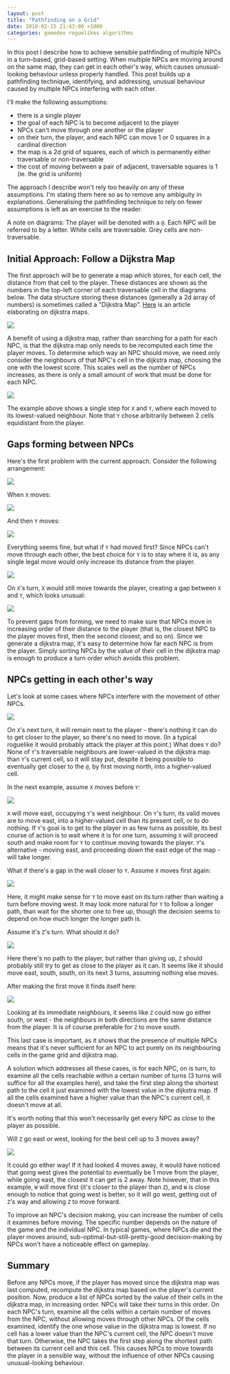 ```yaml
---
layout: post
title: "Pathfinding on a Grid"
date: 2018-02-15 21:43:00 +1000
categories: gamedev roguelikes algorithms
---
```


In this post I describe how to achieve sensible pathfinding of multiple
NPCs in a turn-based, grid-based setting.
When multiple NPCs are moving around on the same map, they can get in each
other's way, which causes unusual-looking behaviour unless properly handled.
This post builds up a pathfinding technique, identifying, and addressing,
unusual behaviour caused by multiple NPCs interfering with each other.

I'll make the
following assumptions:

 - there is a single player
 - the goal of each NPC is to become adjacent to the player
 - NPCs can't move through one another or the player
 - on their turn, the player, and each NPC can move 1 or 0 squares in a cardinal direction
 - the map is a 2d grid of squares, each of which is permanently either
   traversable or non-traversable
 - the cost of moving between a pair of adjacent, traversable squares is 1 (ie. the grid is
   uniform)

The approach I describe won't rely too heavily on any of these assumptions.
I'm stating them here so as to remove any ambiguity in explanations.
Generalising the pathfinding technique to rely on fewer assumptions is left as
an exercise to the reader.

A note on diagrams: The player will be denoted with a `@`. Each NPC will be
referred to by a letter. White cells are traversable. Grey cells are
non-traversable.

## Initial Approach: Follow a Dijkstra Map

The first approach will be to generate a map which stores, for each cell, the
distance from that cell to the player. These distances are shown as the numbers
in the top-left corner of each traversable cell in the diagrams below.
The data structure storing these distances (generally a 2d array of numbers) is
sometimes called a "Dijkstra Map".
[Here](http://www.roguebasin.com/index.php?title=The_Incredible_Power_of_Dijkstra_Maps)
is an article elaborating on dijkstra maps.

![](/images/pathfinding-on-a-grid/a.png)

A benefit of using a dijkstra map, rather than searching for a path for each NPC,
is that the dijkstra map only needs to be recomputed each time the player moves.
To determine which way an NPC should move, we need only consider the neighbours
of that NPC's cell in the dijkstra map, choosing the one with the lowest score.
This scales well as the number of NPCs increases, as there is only a small
amount of work that must be done for each NPC.

![](/images/pathfinding-on-a-grid/b.png)

The example above shows a single step for `X` and `Y`, where each moved to its
lowest-valued neighbour.
Note that `Y` chose arbitrarily between 2 cells equidistant from the player.

## Gaps forming between NPCs

Here's the first problem with the current approach. Consider the following
arrangement:

![](/images/pathfinding-on-a-grid/c.png)

When `X` moves:

![](/images/pathfinding-on-a-grid/d.png)

And then `Y` moves:

![](/images/pathfinding-on-a-grid/e.png)

Everything seems fine, but what if `Y` had moved first? Since NPCs can't move
through each other, the best choice for `Y` is to stay where it is, as any
single legal move would only increase its distance from the player.

![](/images/pathfinding-on-a-grid/c.png)

On `X`'s
turn, `X` would still move towards the player, creating a gap between `X` and
`Y`, which looks unusual:

![](/images/pathfinding-on-a-grid/d.png)

To prevent gaps from forming, we need to make sure that
NPCs move in increasing order of their distance to the player (that is,
the closest NPC to the player moves first, then the second closest, and so on). Since we generate
a dijkstra map, it's easy to determine how far each NPC is from the player.
Simply sorting NPCs by the value of their cell in the dijkstra map is enough to
produce a turn order which avoids this problem.

## NPCs getting in each other's way

Let's look at some cases where NPCs interfere with the movement of other NPCs.

![](/images/pathfinding-on-a-grid/e.png)

On `X`'s next turn, it will remain next to the player - there's nothing it can
do to get closer to the player, so there's no need to move. (In a typical roguelike it
would probably attack the player at this point.) What does `Y` do? None of
`Y`'s traversable neighbours are lower-valued in the dijkstra map than `Y`'s
current cell, so it will stay put, despite it being possible to eventually get
closer to the `@`, by first moving north, into a higher-valued cell.

In the next example, assume `X` moves before `Y`:

![](/images/pathfinding-on-a-grid/g.png)

`X` will move east, occupying `Y`'s west neighbour. On `Y`'s turn, its
valid moves are to move east, into a higher-valued cell than its present cell,
or to do nothing. If `Y`'s goal is to get to the player in as few turns as
possible, its best course of action is to wait where it is for one turn,
assuming `X` will proceed south and make room for `Y` to continue moving towards
the player. `Y`'s alternative - moving east, and proceeding down the east edge
of the map - will take longer.

What if there's a gap in the wall closer to `Y`. Assume `X` moves first again:

![](/images/pathfinding-on-a-grid/n.png)

Here, it might make sense for `Y` to move east on its turn rather than waiting a
turn before moving west. It may look more natural for `Y` to follow a longer
path, than wait for the shorter one to free up, though the decision 
seems to depend on how much longer the longer path is.

Assume it's `Z`'s turn. What should it do?

![](/images/pathfinding-on-a-grid/o.png)

Here there's no path to the player, but rather than giving up, `Z` should
probably still try to get as close to the player as it can.
It seems like it should move east, south, south, on its next 3 turns,
assuming nothing else moves.

After making the first move it finds itself here:

![](/images/pathfinding-on-a-grid/p.png)

Looking at its immediate neighbours, it seems like `Z` could now go either
south, or west - the neighbours in both directions are the same distance from
the player. It is of
course preferable for `Z` to move south.

This last case is important, as it shows that
the presence of multiple NPCs means that it's never
sufficient for an NPC to act purely on its neighbouring cells in the game grid
and dijkstra map.

A solution which addresses all these cases, is for each NPC, on is turn, to
examine all the cells reachable within a certain number of turns (3 turns will
suffice for all the examples here), and take the first step along the shortest
path to the cell it just examined with the lowest value in the dijkstra map.
If all the cells examined have a higher value than the NPC's current cell, it
doesn't move at all.

It's worth noting that this won't necessarily get every NPC as close
to the player as possible.

Will `Z` go east or west, looking for the best cell up to 3 moves away?

![](/images/pathfinding-on-a-grid/r.png)

It could go either way! If it had looked 4 moves away, it would have
noticed that going west gives the potential to eventually be 1 move from the
player, while going east, the closest it can get is 2 away. Note however, that in
this example, `W` will move first (it's closer to the player than `Z`), and `W`
is close enough to notice that going west is better, so it will go west, getting
out of `Z`'s way and allowing `Z` to move forward.

To improve an NPC's decision making, you can increase the number of cells it
examines before moving.
The specific number depends on the nature of the game and
the individual NPC. In typical games, where NPCs die and the player moves
around, sub-optimal-but-still-pretty-good decision-making by NPCs won't have a
noticeable effect on gameplay.

## Summary

Before any NPCs move, if the player has moved since the dijkstra map was last
computed, recompute the dijkstra map based on the player's current position.
Now, produce a list of NPCs sorted by the
value of their cells in the dijkstra map, in increasing order.
NPCs will take their turns in this order.
On each NPC's turn, examine all the cells within a certain number of moves from
the NPC, without allowing moves through other NPCs.
Of the cells examined, identify the one whose value in the dijkstra map
is lowest. If no cell has a lower value than the NPC's current cell,
the NPC doesn't move that turn. Otherwise, the NPC takes the first
step along the shortest path between its
current cell and this cell. This causes NPCs to move towards the player in a
sensible way, without the influence of other NPCs causing unusual-looking
behaviour.
